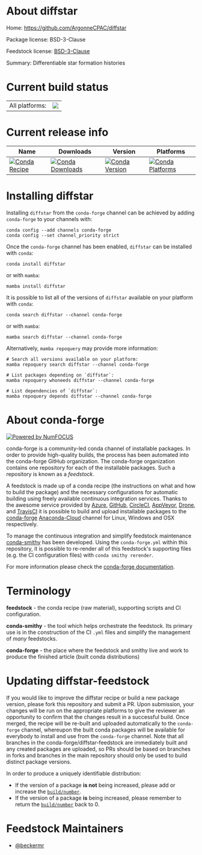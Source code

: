 About diffstar
==============

Home: https://github.com/ArgonneCPAC/diffstar

Package license: BSD-3-Clause

Feedstock license: [BSD-3-Clause](https://github.com/conda-forge/diffstar-feedstock/blob/main/LICENSE.txt)

Summary: Differentiable star formation histories

Current build status
====================


<table><tr><td>All platforms:</td>
    <td>
      <a href="https://dev.azure.com/conda-forge/feedstock-builds/_build/latest?definitionId=14678&branchName=main">
        <img src="https://dev.azure.com/conda-forge/feedstock-builds/_apis/build/status/diffstar-feedstock?branchName=main">
      </a>
    </td>
  </tr>
</table>

Current release info
====================

| Name | Downloads | Version | Platforms |
| --- | --- | --- | --- |
| [![Conda Recipe](https://img.shields.io/badge/recipe-diffstar-green.svg)](https://anaconda.org/conda-forge/diffstar) | [![Conda Downloads](https://img.shields.io/conda/dn/conda-forge/diffstar.svg)](https://anaconda.org/conda-forge/diffstar) | [![Conda Version](https://img.shields.io/conda/vn/conda-forge/diffstar.svg)](https://anaconda.org/conda-forge/diffstar) | [![Conda Platforms](https://img.shields.io/conda/pn/conda-forge/diffstar.svg)](https://anaconda.org/conda-forge/diffstar) |

Installing diffstar
===================

Installing `diffstar` from the `conda-forge` channel can be achieved by adding `conda-forge` to your channels with:

```
conda config --add channels conda-forge
conda config --set channel_priority strict
```

Once the `conda-forge` channel has been enabled, `diffstar` can be installed with `conda`:

```
conda install diffstar
```

or with `mamba`:

```
mamba install diffstar
```

It is possible to list all of the versions of `diffstar` available on your platform with `conda`:

```
conda search diffstar --channel conda-forge
```

or with `mamba`:

```
mamba search diffstar --channel conda-forge
```

Alternatively, `mamba repoquery` may provide more information:

```
# Search all versions available on your platform:
mamba repoquery search diffstar --channel conda-forge

# List packages depending on `diffstar`:
mamba repoquery whoneeds diffstar --channel conda-forge

# List dependencies of `diffstar`:
mamba repoquery depends diffstar --channel conda-forge
```


About conda-forge
=================

[![Powered by
NumFOCUS](https://img.shields.io/badge/powered%20by-NumFOCUS-orange.svg?style=flat&colorA=E1523D&colorB=007D8A)](https://numfocus.org)

conda-forge is a community-led conda channel of installable packages.
In order to provide high-quality builds, the process has been automated into the
conda-forge GitHub organization. The conda-forge organization contains one repository
for each of the installable packages. Such a repository is known as a *feedstock*.

A feedstock is made up of a conda recipe (the instructions on what and how to build
the package) and the necessary configurations for automatic building using freely
available continuous integration services. Thanks to the awesome service provided by
[Azure](https://azure.microsoft.com/en-us/services/devops/), [GitHub](https://github.com/),
[CircleCI](https://circleci.com/), [AppVeyor](https://www.appveyor.com/),
[Drone](https://cloud.drone.io/welcome), and [TravisCI](https://travis-ci.com/)
it is possible to build and upload installable packages to the
[conda-forge](https://anaconda.org/conda-forge) [Anaconda-Cloud](https://anaconda.org/)
channel for Linux, Windows and OSX respectively.

To manage the continuous integration and simplify feedstock maintenance
[conda-smithy](https://github.com/conda-forge/conda-smithy) has been developed.
Using the ``conda-forge.yml`` within this repository, it is possible to re-render all of
this feedstock's supporting files (e.g. the CI configuration files) with ``conda smithy rerender``.

For more information please check the [conda-forge documentation](https://conda-forge.org/docs/).

Terminology
===========

**feedstock** - the conda recipe (raw material), supporting scripts and CI configuration.

**conda-smithy** - the tool which helps orchestrate the feedstock.
                   Its primary use is in the construction of the CI ``.yml`` files
                   and simplify the management of *many* feedstocks.

**conda-forge** - the place where the feedstock and smithy live and work to
                  produce the finished article (built conda distributions)


Updating diffstar-feedstock
===========================

If you would like to improve the diffstar recipe or build a new
package version, please fork this repository and submit a PR. Upon submission,
your changes will be run on the appropriate platforms to give the reviewer an
opportunity to confirm that the changes result in a successful build. Once
merged, the recipe will be re-built and uploaded automatically to the
`conda-forge` channel, whereupon the built conda packages will be available for
everybody to install and use from the `conda-forge` channel.
Note that all branches in the conda-forge/diffstar-feedstock are
immediately built and any created packages are uploaded, so PRs should be based
on branches in forks and branches in the main repository should only be used to
build distinct package versions.

In order to produce a uniquely identifiable distribution:
 * If the version of a package **is not** being increased, please add or increase
   the [``build/number``](https://docs.conda.io/projects/conda-build/en/latest/resources/define-metadata.html#build-number-and-string).
 * If the version of a package **is** being increased, please remember to return
   the [``build/number``](https://docs.conda.io/projects/conda-build/en/latest/resources/define-metadata.html#build-number-and-string)
   back to 0.

Feedstock Maintainers
=====================

* [@beckermr](https://github.com/beckermr/)

